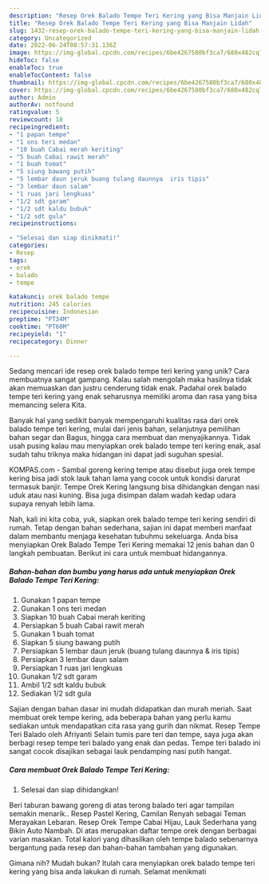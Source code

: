```yaml
---
description: "Resep Orek Balado Tempe Teri Kering yang Bisa Manjain Lidah"
title: "Resep Orek Balado Tempe Teri Kering yang Bisa Manjain Lidah"
slug: 1432-resep-orek-balado-tempe-teri-kering-yang-bisa-manjain-lidah
category: Uncategorized
date: 2022-06-24T08:57:31.136Z
image: https://img-global.cpcdn.com/recipes/6be4267580bf3ca7/680x482cq70/orek-balado-tempe-teri-kering-foto-resep-utama.jpg
hideToc: false
enableToc: true
enableTocContent: false
thumbnail: https://img-global.cpcdn.com/recipes/6be4267580bf3ca7/680x482cq70/orek-balado-tempe-teri-kering-foto-resep-utama.jpg
cover: https://img-global.cpcdn.com/recipes/6be4267580bf3ca7/680x482cq70/orek-balado-tempe-teri-kering-foto-resep-utama.jpg
author: Admin
authorAv: notfound
ratingvalue: 5
reviewcount: 18
recipeingredient:
- "1 papan tempe"
- "1 ons teri medan"
- "10 buah Cabai merah keriting"
- "5 buah Cabai rawit merah"
- "1 buah tomat"
- "5 siung bawang putih"
- "5 lembar daun jeruk buang tulang daunnya  iris tipis"
- "3 lembar daun salam"
- "1 ruas jari lengkuas"
- "1/2 sdt garam"
- "1/2 sdt kaldu bubuk"
- "1/2 sdt gula"
recipeinstructions:

- "Selesai dan siap dinikmati!"
categories:
- Resep
tags:
- orek
- balado
- tempe

katakunci: orek balado tempe 
nutrition: 245 calories
recipecuisine: Indonesian
preptime: "PT34M"
cooktime: "PT60M"
recipeyield: "1"
recipecategory: Dinner

---
```





Sedang mencari ide resep orek balado tempe teri kering yang unik? Cara membuatnya sangat gampang. Kalau salah mengolah maka hasilnya tidak akan memuaskan dan justru cenderung tidak enak. Padahal orek balado tempe teri kering yang enak seharusnya memiliki aroma dan rasa yang bisa memancing selera Kita.





Banyak hal yang sedikit banyak mempengaruhi kualitas rasa dari orek balado tempe teri kering, mulai dari jenis bahan, selanjutnya pemilihan bahan segar dan Bagus, hingga cara membuat dan menyajikannya. Tidak usah pusing kalau mau menyiapkan orek balado tempe teri kering enak,      asal sudah tahu triknya maka hidangan ini dapat jadi suguhan spesial.














KOMPAS.com - Sambal goreng kering tempe atau disebut juga orek tempe kering bisa jadi stok lauk tahan lama yang cocok untuk kondisi darurat termasuk banjir. Tempe Orek Kering langsung bisa dihidangkan dengan nasi uduk atau nasi kuning. Bisa juga disimpan dalam wadah kedap udara supaya renyah lebih lama.






Nah, kali ini kita coba, yuk, siapkan orek balado tempe teri kering sendiri di rumah. Tetap dengan bahan sederhana, sajian ini dapat memberi manfaat dalam membantu menjaga kesehatan tubuhmu sekeluarga. Anda bisa menyiapkan Orek Balado Tempe Teri Kering memakai 12 jenis bahan dan 0 langkah pembuatan. Berikut ini cara untuk membuat hidangannya.

<!--inarticleads1-->

##### Bahan-bahan dan bumbu yang harus ada untuk menyiapkan Orek Balado Tempe Teri Kering:

1. Gunakan 1 papan tempe
1. Gunakan 1 ons teri medan
1. Siapkan 10 buah Cabai merah keriting
1. Persiapkan 5 buah Cabai rawit merah
1. Gunakan 1 buah tomat
1. Siapkan 5 siung bawang putih
1. Persiapkan 5 lembar daun jeruk (buang tulang daunnya &amp; iris tipis)
1. Persiapkan 3 lembar daun salam
1. Persiapkan 1 ruas jari lengkuas
1. Gunakan 1/2 sdt garam
1. Ambil 1/2 sdt kaldu bubuk
1. Sediakan 1/2 sdt gula


Sajian dengan bahan dasar ini mudah didapatkan dan murah meriah. Saat membuat orek tempe kering, ada beberapa bahan yang perlu kamu sediakan untuk mendapatkan cita rasa yang gurih dan nikmat. Resep Tempe Teri Balado oleh Afriyanti Selain tumis pare teri dan tempe, saya juga akan berbagi resep tempe teri balado yang enak dan pedas. Tempe teri balado ini sangat cocok disajikan sebagai lauk pendamping nasi putih hangat. 

<!--inarticleads2-->

##### Cara membuat Orek Balado Tempe Teri Kering:


1. Selesai dan siap dihidangkan!

Beri taburan bawang goreng di atas terong balado teri agar tampilan semakin menarik.. Resep Pastel Kering, Camilan Renyah sebagai Teman Merayakan Lebaran. Resep Orek Tempe Cabai Hijau, Lauk Sederhana yang Bikin Auto Nambah. Di atas merupakan daftar tempe orek dengan berbagai varian masakan. Total kalori yang dihasilkan oleh tempe balado sebenarnya bergantung pada resep dan bahan-bahan tambahan yang digunakan. 

Gimana nih? Mudah bukan? Itulah cara menyiapkan orek balado tempe teri kering yang bisa anda lakukan di rumah. Selamat menikmati
